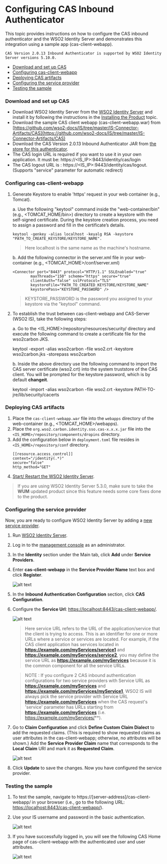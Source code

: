 # Configuring CAS Inbound Authenticator

This topic provides instructions on how to configure the CAS inbound authenticator and the WSO2 Identity Server and demonstrates this integration using a sample app (cas-client-webapp). 
 
 ````
 CAS Version 2.0.13 Inbound Authenticator is supported by WSO2 Identity Server versions 5.10.0. 
 ````
 
* [Download and set up CAS](#download-and-set-up-cas)
* [Configuring cas-client-webapp](#configuring-cas-client-webapp)
* [Deploying CAS artifacts](#deploying-cas-artifacts)
* [Configuring the service provider](#configuring-the-service-provider)
* [Testing the sample](#testing-the-sample)

### Download and set up CAS

 * Download WSO2 Identity Server from the [WSO2 Identity Server](https://wso2.com/identity-and-access-management) and install it by following the 
   instructions in the [Installing the Product](https://is.docs.wso2.com/en/latest/setup/installing-the-product) topic.
 * Download the sample CAS client webapp (cas-client-webapp.war) from [https://github.com/wso2-docs/IS/tree/master/IS-Connector-Artifacts/CAS](https://github.com/wso2-docs/IS/tree/master/IS-Connector-Artifacts/CAS)
 * Download the CAS Version 2.0.13 Inbound Authenticator JAR from [the store for this authenticator](https://store.wso2.com/store/assets/isconnector/details/593aac68-3139-425c-b9ca-f66a65a0917a).
 * The CAS login URL is required if you want to use it in your own application. It must be: https://<IS_IP>:9443/identity/cas/login
 * The CAS logout URL is : https://<IS_IP>:9443/identity/cas/logout. (Supports "service" parameter for automatic redirect)

 ### Configuring cas-client-webapp
 1. Generate Keystore to enable 'https' request in your web container (e.g., Tomcat).
 
     a. Use the following "keytool" command inside the "web-container/bin" (e.g., <TOMCAT_HOME/bin>) directory to 
        create a keystore with the self-signed certificate. During the keystore creation process, you need to assign 
        a password and fill in the certificate’s details.
 
        keytool -genkey -alias localhost -keyalg RSA -keystore "PATH_TO_CREATE_KEYSTORE/KEYSTORE_NAME".
       > Here localhost is the same name as the machine's hostname.
     
     b. Add the following connector in the server.xml file in your web-container (e.g., <TOMCAT_HOME>/conf/server.xml)
     
     ```` 
     <Connector port="8443" protocol="HTTP/1.1" SSLEnabled="true"
             maxThreads="150" scheme="https" secure="true"
             clientAuth="false" sslProtocol="TLS"
             keystoreFile="PATH_TO_CREATED_KEYSTORE/KEYSTORE_NAME"
             keystorePass="KEYSTORE_PASSWORD" />
     ```` 
     
       > KEYSTORE_PASSWORD is the password you assigned to your keystore via the "keytool" command.
     
 2. To establish the trust between cas-client-webapp and CAS-Server (WSO2 IS), take the following steps:
 
    a. Go to the <IS_HOME>/repository/resources/security/ directory and execute the following command to create a certificate file for the wso2carbon JKS.
       
       keytool -export -alias wso2carbon -file wso2.crt -keystore wso2carbon.jks -storepass wso2carbon
       
    b. Inside the above directory use the following command to import the CAS server certificate (wso2.crt) into the 
    system truststore of the CAS client. You will be prompted for the keystore password, which is by default 
    **changeit**.
        
       keytool -import -alias wso2carbon -file wso2.crt -keystore PATH-TO-jre/lib/security/cacerts
 
  
 ### Deploying CAS artifacts
    
   1. Place the `cas-client-webapp.war` file into the `webapps` directory of the web-container (e.g., <TOMCAT_HOME>/webapps). 
   2. Place the `org.wso2.carbon.identity.sso.cas-x.x.x.jar` file into the `<IS_HOME>/repository/components/dropins` 
   directory.
   3. Add the configuration below in `deployment.toml` file resides in `<IS_HOME>/repository/conf` directory.
       ````
       [[resource.access_control]]
       context="/identity(.*)"
       secure="false"
       http_method="GET"
       ````
   4. [Start/ Restart the WSO2 Identity Server](https://is.docs.wso2.com/en/latest/setup/running-the-product).

   
   >If you are using WSO2 Identity Server 5.3.0, make sure to take the **WUM** updated product since this 
   feature needs some core fixes done to the product.
 
 
 ### Configuring the service provider
 Now, you are ready to configure WSO2 Identity Server by adding a [new service provider](https://is.docs.wso2.com/en/latest/learn/adding-and-configuring-a-service-provider/).
 
 1. Run [WSO2 Identity Server](https://is.docs.wso2.com/en/latest/setup/running-the-product/).
 2. Log in to the [management console](https://is.docs.wso2.com/en/latest/setup/getting-started-with-the-management-console/#getting-started-with-the-management-console) as an administrator.
 3. In the **Identity** section under the Main tab, click **Add** under **Service Providers**.
 4. Enter **cas-client-webapp** in the **Service Provider Name** text box and click **Register**.
 
    ![alt text](images/image4.png)
    
 5. In the **Inbound Authentication Configuration** section, click **CAS Configuration**.
 6. Configure the **Service Url**: [https://localhost:8443/cas-client-webapp/](https://localhost:8443/cas-client-webapp/). 
 
    ![alt text](images/image3.png)
    
    >Here service URL refers to the URL of the application/service that the client is trying to access. 
    This is an identifier for one or more URLs where a service or services are located. For example, if the CAS client application has services
    located in **https://example.com/myServices/service1** and **https://example.com/myServices/service2**, you may define
    the service URL as **https://example.com/myServices** because it is the common component for all the service URLs.
    
    >NOTE : If you configure 2 CAS inbound authentication configurations for two service providers with Service URL as 
    **https://example.com/myServices** and **https://example.com/myServices/myService1**, WSO2 IS will always pick the 
    service provider with Service URL **https://example.com/myServices** when the CAS request's 'service' parameter has URLs
    starting from **https://example.com/myServices** (i.e. https://example.com/myServices/**).
                  
    
 7. Go to **Claim Configuration** and click **Define Custom Claim Dialect** to add the requested claims. (This is 
 required to show requested claims as user attributes in the cas-client-webapp; otherwise, no attributes will be 
 shown.) Add the **Service Provider Claim** name that corresponds to the **Local Claim** URI and mark it as **Requested 
 Claim**.
    
    ![alt text](images/image2.png)
    
 8. Click **Update** to save the changes. Now you have configured the service provider.
 
 ### Testing the sample
 
 1. To test the sample, navigate to https://[server-address]/cas-client-webapp/ in your browser (i.e., go to the 
 following URL: [https://localhost:8443/cas-client-webapp/](https://localhost:8443/cas-client-webapp/)).
 2. Use your IS username and password in the basic authentication.
    
    ![alt text](images/image1.png)
    
 3. If you have successfully logged in, you will see the following CAS Home page of cas-client-webapp with the authenticated user and user attributes.
    
    ![alt text](images/image5.png)